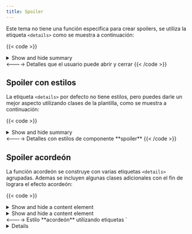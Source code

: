 ```yaml
---
title: Spoiler
---
```


Este tema no tiene una función especifica para crear spoilers, se utiliza la etiqueta `<details>` como se muestra a continuación:

{{< code >}}
<details>
  <summary>Show and hide summary</summary>
  <p>Lorem ipsum dolor sit amet...</p>
</details>
<---->
Detalles que el usuario puede abrir y cerrar
{{< /code >}}


## Spoiler con estilos

La etiqueta `<details>` por defecto no tiene estilos, pero puedes darle un mejor aspecto utilizando clases de la plantilla, como se muestra a continuación:

{{< code >}}
<details class="spoiler">
  <summary class="btn">Show and hide summary</summary>
  <p>Lorem ipsum dolor sit amet...</p>
</details>
<---->
Detalles con estilos de componente **spoiler**
{{< /code >}}


## Spoiler acordeón

La función acordeón se construye con varias etiquetas `<details>` agrupadas. Ademas se incluyen algunas clases adicionales con el fin de lograra el efecto acordeón:

{{< code >}}
<div class="accordion">
  <details>
    <summary class="btn">Show and hide a content element</summary>
    <div class="accordion-item">
      <p>Lorem ipsum dolor sit amet...</p>
    </div>
  </details>
  <details>
    <summary class="btn">Show and hide a content element</summary>
    <div class="accordion-item">
      <p>Lorem ipsum dolor sit amet...</p>
    </div>
  </details>
</div>
<---->
Estilo **acordeón** utilizando etiquetas `<details>`
{{< /code >}}